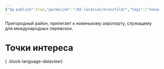 ```yaml
---
{"dg-publish":true,"permalink":"/05-location/krossfild/","tags":["локация/пригород"]}
---
```


Пригородный район, прилегает к новенькому аэропорту, служащему для международных перевозок.
# Точки интереса

{ .block-language-dataview}